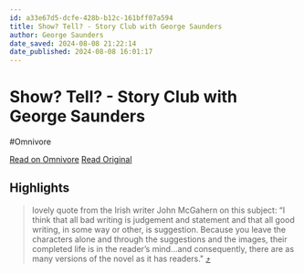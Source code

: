 ```yaml
---
id: a33e67d5-dcfe-428b-b12c-161bff07a594
title: Show? Tell? - Story Club with George Saunders
author: George Saunders
date_saved: 2024-08-08 21:22:14
date_published: 2024-08-08 16:01:17
---
```


# Show? Tell? - Story Club with George Saunders
#Omnivore

[Read on Omnivore](https://omnivore.app/me/show-tell-story-club-with-george-saunders-19134baac2f)
[Read Original](https://georgesaunders.substack.com/p/show-tell?isFreemail=true&post_id=147449746&publication_id=567420&r=e77za&triedRedirect=true)

## Highlights

> lovely quote from the Irish writer John McGahern on this subject: “I think that all bad writing is judgement and statement and that all good writing, in some way or other, is suggestion. Because you leave the characters alone and through the suggestions and the images, their completed life is in the reader’s mind…and consequently, there are as many versions of the novel as it has readers." [⤴️](https://omnivore.app/me/show-tell-story-club-with-george-saunders-19134baac2f#6ef712d9-2211-4aa9-bffa-a145e0cee3da) 

